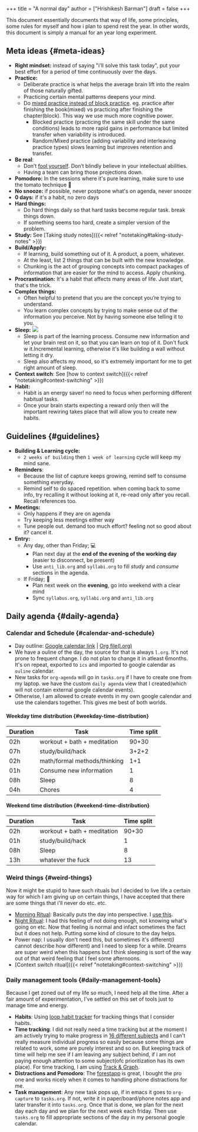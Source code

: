 +++
title = "A normal day"
author = ["Hrishikesh Barman"]
draft = false
+++

This document essentially documents that way of life, some principles, some
rules for myself and how i plan to spend rest the year. In other words, this
document is simply a manual for an year long experiment.


## Meta ideas {#meta-ideas}

-   **Right mindset:** instead of saying "i'll solve this task today", put your best effort for a period of time continuously over the days.
-   **Practice:**
    -   Deliberate practice is what helps the average brain lift into the realm of those naturally gifted.
    -   Practicing certain mental patterns deepens your mind.
    -   Do [mixed practice instead of block practice](https://www.scotthyoung.com/blog/2022/10/26/variable-mastery/). eg. practice after finishing the book(mixed) vs practicing after finishing the chapter(block). This way we use much more cognitive power.
        -   Blocked practice (practicing the same skill under the same conditions) leads to more rapid gains in performance but limited transfer when variability is introduced.
        -   Random/Mixed practice (adding variability and interleaving practice types) slows learning but improves retention and transfer.
-   **Be real**:
    -   Don’t [fool yourself](https://calteches.library.caltech.edu/51/2/CargoCult.htm). Don’t blindly believe in your intellectual abilities.
    -   Having a team can bring those projections down.
-   **Pomodoro:** In the sessions where it's pure learning, make sure to use the tomato technique 🍅
-   **No snooze:** if possible, never postpone what's on agenda, never snooze
-   **0 days:** if it's a habit, no zero days
-   **Hard things:**
    -   Do hard things daily so that hard tasks become regular task. break things down.
    -   If something seems too hard, create a simpler version of the problem.
-   **Study:**
    See [Taking study notes]({{< relref "notetaking#taking-study-notes" >}})
-   **Build/Apply:**
    -   If learning, build something out of it. A product, a poem, whatever.
    -   At the least, list 2 things that can be built with the new knowledge.
    -   Chunking is the act of grouping concepts into compact packages of information that are easier for the mind to access. Apply chunking.
-   **Procrastination:** It's a habit that affects many areas of life. Just start, that's the trick.
-   **Complex things:**
    -   Often helpful to pretend that you are the concept you’re trying to understand.
    -   You learn complex concepts by trying to make sense out of the information you perceive. Not by having someone else telling it to you.
-   **Sleep:**
    ![](/ox-hugo/me_sleeping2.jpg)
    -   Sleep is part of the learning process. Consume new information and let your brain rest on it, so that you can learn on top of it. Don't fuck w it.Incremental learning, otherwise it's like building a wall without letting it dry.
    -   Sleep also affects my mood, so it's extremely important for me to get right amount of sleep.
-   **Context switch**: See [how to context switch]({{< relref "notetaking#context-switching" >}})
-   **Habit:**
    -   Habit is an energy saver! no need to focus when performing different habitual tasks.
    -   Once your brain starts expecting a reward only then will the important rewiring takes place that will allow you to create new habits.


## Guidelines {#guidelines}

-   **Building &amp; Learning cycle:**
    -   `2 weeks of building` then `1 week of learning` cycle will keep my mind sane.
-   **Reminders**:
    -   Because the list of capture keeps growing, remind self to consume something everyday.
    -   Remind self to do spaced repetition. when coming back to some info, try recalling it without looking at it, re-read only after you recall. Recall references too.
-   **Meetings:**
    -   Only happens if they are on agenda
    -   Try keeping less meetings either way
    -   Tune people out. demand too much effort? feeling not so good about it? cancel it.
-   **Entry:**
    -   Any day, other than Friday; 💻
        -   Plan next day at the **end of the evening of the working day** (easier to disconnect, be present)
        -   Use `anti_lib.org` and `syllabi.org` to fill _study_ and _consume_ sections in the agenda.
    -   If Friday; 🍺
        -   Plan next week on the **evening**, go into weekend with a clear mind
        -   Sync `syllabus.org`, `syllabi.org` and `anti_lib.org`


## Daily agenda {#daily-agenda}


### Calendar and Schedule {#calendar-and-schedule}

-   Day outline: [Google calendar link](https://calendar.google.com/calendar/u/0?cid=ZDg1MmFlZjcxMmRmMGNjN2UyZTYxMTY4MmFkMTI3NjJhNDM1NzUyNjM0ZjhmMzg5ZWRlZWQ2Mzc2ZTljNWZiOEBncm91cC5jYWxlbmRhci5nb29nbGUuY29t) | [Org file(l.org)](https://github.com/geekodour/notes/blob/main/org/l.org)
-   We have a ouline of the day, the source for that is always `l.org`. It's not prone to frequent change. I do not plan to change it in atleast 6months. It's on repeat, exported to `ics` and imported to google calendar as `ouline` calendar.
-   New tasks for `org-agenda` will go in `tasks.org` if I have to create one from my laptop. we have the custom `daily agenda` view that I created(which will not contain external google calendar events).
-   Otherwise, I am allowed to create events in my own google calendar and use the calendars together. This gives me best of both worlds.


#### Weekday time distribution {#weekday-time-distribution}

| Duration | Task                         | Time split |
|----------|------------------------------|------------|
| 02h      | workout + bath + meditation  | 90+30      |
| 07h      | study/build/hack             | 3+2+2      |
| 02h      | math/formal methods/thinking | 1+1        |
| 01h      | Consume new information      | 1          |
| 08h      | Sleep                        | 8          |
| 04h      | Chores                       | 4          |


#### Weekend time distribution {#weekend-time-distribution}

| Duration | Task                        | Time split |
|----------|-----------------------------|------------|
| 02h      | workout + bath + meditation | 90+30      |
| 01h      | study/build/hack            | 1          |
| 08h      | Sleep                       | 8          |
| 13h      | whatever the fuck           | 13         |


### Weird things {#weird-things}

Now it might be stupid to have such rituals but I decided to live life a certain way for which I am giving up on certain things, I have accepted that there are some things that i'll never do etc. etc.

-   [Morning Ritual](https://drive.google.com/file/d/12eXM621XwEEdSQA3ejXL2hlcUXWJvOhY/view?usp=sharing): Basically puts the day into perspective. I [use this](https://f-droid.org/en/packages/com.blockbasti.justanotherworkouttimer/).
-   [Night Ritual](https://drive.google.com/file/d/12ebO12LPOeOSqpyEAr3YzpURri0tVCb4/view?usp=sharing): I had this feeling of not doing enough, not knowing what's going on etc. Now that feeling is normal and infact sometimes the fact but it does not help. Putting some kind of closure to the day helps.
-   Power nap: I usually don't need this, but sometimes it's different(I cannot describe how different) and I need to sleep for a while. Dreams are super weird when this happens but I think sleeping is sort of the way out of that weird feeling that I feel some afternoons.
-   [Context switch ritual]({{< relref "notetaking#context-switching" >}})


### Daily management tools {#daily-management-tools}

Because I get zoned out of my life so much, I need help all the time. After a fair amount of experimentation, I've settled on this set of tools just to manage time and energy.

-   **Habits**: Using [loop habit tracker](https://f-droid.org/en/packages/org.isoron.uhabits/) for tracking things that I consider habits.
-   **Time tracking**: I did not really need a time tracking but at the moment I am actively trying to make progress in [16 different subjects](/docs/updates/syllabi/) and I can't really measure individual progress so easily because some things are related to work, some are purely interest and so on. But keeping track of time will help me see if I am leaving any subject behind, if i am not paying enough attention to some subject(ofc prioritization has its own place). For time tracking, I am using [Track &amp; Graph](https://f-droid.org/en/packages/com.samco.trackandgraph/).
-   **Distractions and Pomodoro**: The [forestapp](https://www.forestapp.cc/) is great, I bought the pro one and works nicely when it comes to handling phone distractions for me.
-   **Task management**: Any new task pops up, if in emacs it goes to `org-capture` to `tasks.org`. If not, write it in paper/board/phone notes app and later transfer it into `tasks.org`. Once that is done, we plan for the next day each day and we plan for the next week each friday. Then use `tasks.org` to fill appropriate sections of the day in my personal google calendar.
